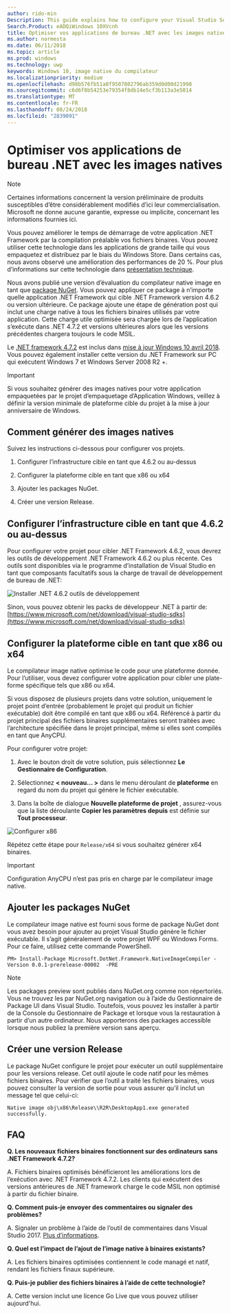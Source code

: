 ```yaml
---
author: rido-min
Description: This guide explains how to configure your Visual Studio Solution to optimize the application binaries with native images.
Search.Product: eADQiWindows 10XVcnh
title: Optimiser vos applications de bureau .NET avec les images natives
ms.author: normesta
ms.date: 06/11/2018
ms.topic: article
ms.prod: windows
ms.technology: uwp
keywords: Windows 10, image native du compilateur
ms.localizationpriority: medium
ms.openlocfilehash: d98b576fb51a8f9507802796ab359d0d00d21998
ms.sourcegitcommit: c6d6f8b54253e79354f8db14e5cf3b113a3e5014
ms.translationtype: MT
ms.contentlocale: fr-FR
ms.lasthandoff: 08/24/2018
ms.locfileid: "2839091"
---
```

# <a name="optimize-your-net-desktop-apps-with-native-images"></a>Optimiser vos applications de bureau .NET avec les images natives

> [!NOTE]
> Certaines informations concernent la version préliminaire de produits susceptibles d’être considérablement modifiés d’ici leur commercialisation. Microsoft ne donne aucune garantie, expresse ou implicite, concernant les informations fournies ici.

Vous pouvez améliorer le temps de démarrage de votre application .NET Framework par la compilation préalable vos fichiers binaires. Vous pouvez utiliser cette technologie dans les applications de grande taille qui vous empaquetez et distribuez par le biais du Windows Store. Dans certains cas, nous avons observé une amélioration des performances de 20 %. Pour plus d’informations sur cette technologie dans [présentation technique](https://github.com/dotnet/coreclr/blob/master/Documentation/botr/readytorun-overview.md).

Nous avons publié une version d’évaluation du compilateur native image en tant que [package NuGet](https://www.nuget.org/packages/Microsoft.DotNet.Framework.NativeImageCompiler). Vous pouvez appliquer ce package à n’importe quelle application .NET Framework qui cible .NET Framework version 4.6.2 ou version ultérieure. Ce package ajoute une étape de génération post qui inclut une charge native à tous les fichiers binaires utilisés par votre application. Cette charge utile optimisée sera chargée lors de l’application s’exécute dans .NET 4.7.2 et versions ultérieures alors que les versions précédentes chargera toujours le code MSIL.

Le [.NET framework 4.7.2](https://blogs.msdn.microsoft.com/dotnet/2018/04/30/announcing-the-net-framework-4-7-2/) est inclus dans [mise à jour Windows 10 avril 2018](https://blogs.windows.com/windowsexperience/2018/04/30/how-to-get-the-windows-10-april-2018-update/). Vous pouvez également installer cette version du .NET Framework sur PC qui exécutent Windows 7 et Windows Server 2008 R2 +.

> [!IMPORTANT]
> Si vous souhaitez générer des images natives pour votre application empaquetées par le projet d’empaquetage d’Application Windows, veillez à définir la version minimale de plateforme cible du projet à la mise à jour anniversaire de Windows.

## <a name="how-to-produce-native-images"></a>Comment générer des images natives

Suivez les instructions ci-dessous pour configurer vos projets.

1. Configurer l’infrastructure cible en tant que 4.6.2 ou au-dessus

2. Configurer la plateforme cible en tant que x86 ou x64 

3. Ajouter les packages NuGet.

4. Créer une version Release.

## <a name="configure-the-target-framework-as-462-or-above"></a>Configurer l’infrastructure cible en tant que 4.6.2 ou au-dessus

Pour configurer votre projet pour cibler .NET Framework 4.6.2, vous devrez les outils de développement .NET Framework 4.6.2 ou plus récente. Ces outils sont disponibles via le programme d’installation de Visual Studio en tant que composants facultatifs sous la charge de travail de développement de bureau de .NET:

![Installer .NET 4.6.2 outils de développement](images/desktop-to-uwp/install-4.6.2-devpack.png)

Sinon, vous pouvez obtenir les packs de développeur .NET à partir de:[https://www.microsoft.com/net/download/visual-studio-sdks](https://www.microsoft.com/net/download/visual-studio-sdks)

## <a name="configure-the-target-platform-as-x86-or-x64"></a>Configurer la plateforme cible en tant que x86 ou x64

Le compilateur image native optimise le code pour une plateforme donnée. Pour l’utiliser, vous devez configurer votre application pour cibler une plate-forme spécifique tels que x86 ou x64.

Si vous disposez de plusieurs projets dans votre solution, uniquement le projet point d’entrée (probablement le projet qui produit un fichier exécutable) doit être compilé en tant que x86 ou x64. Référencé à partir du projet principal des fichiers binaires supplémentaires seront traitées avec l’architecture spécifiée dans le projet principal, même si elles sont compilés en tant que AnyCPU.

Pour configurer votre projet:

1. Avec le bouton droit de votre solution, puis sélectionnez **Le Gestionnaire de Configuration**.

2. Sélectionnez **< nouveau... >** dans le menu déroulant de **plateforme** en regard du nom du projet qui génère le fichier exécutable.

3. Dans la boîte de dialogue **Nouvelle plateforme de projet** , assurez-vous que la liste déroulante **Copier les paramètres depuis** est définie sur **Tout processeur**.

![Configurer x86](images/desktop-to-uwp/configure-x86.png)

Répétez cette étape pour `Release/x64` si vous souhaitez générer x64 binaires.

>[!IMPORTANT]
> Configuration AnyCPU n’est pas pris en charge par le compilateur image native.

## <a name="add-the-nuget-packages"></a>Ajouter les packages NuGet

Le compilateur image native est fourni sous forme de package NuGet dont vous avez besoin pour ajouter au projet Visual Studio génère le fichier exécutable. Il s’agit généralement de votre projet WPF ou Windows Forms. Pour ce faire, utilisez cette commande PowerShell.

```PS
PM> Install-Package Microsoft.DotNet.Framework.NativeImageCompiler -Version 0.0.1-prerelease-00002  -PRE
```

> [!NOTE]
> Les packages preview sont publiés dans NuGet.org comme non répertoriés. Vous ne trouvez les par NuGet.org navigation ou à l’aide du Gestionnaire de Package UI dans Visual Studio. Toutefois, vous pouvez les installer à partir de la Console du Gestionnaire de Package et lorsque vous la restauration à partir d’un autre ordinateur. Nous apporterons des packages accessible lorsque nous publiez la première version sans aperçu.

## <a name="create-a-release-build"></a>Créer une version Release

Le package NuGet configure le projet pour exécuter un outil supplémentaire pour les versions release. Cet outil ajoute le code natif pour les mêmes fichiers binaires.
Pour vérifier que l’outil a traité les fichiers binaires, vous pouvez consulter la version de sortie pour vous assurer qu’il inclut un message tel que celui-ci:

```
Native image obj\x86\Release\\R2R\DesktopApp1.exe generated successfully.
```

## <a name="faq"></a>FAQ

**Q. Les nouveaux fichiers binaires fonctionnent sur des ordinateurs sans .NET Framework 4.7.2?**

A. Fichiers binaires optimisés bénéficieront les améliorations lors de l’exécution avec .NET Framework 4.7.2. Les clients qui exécutent des versions antérieures de .NET framework charge le code MSIL non optimisé à partir du fichier binaire.

**Q. Comment puis-je envoyer des commentaires ou signaler des problèmes?**

A. Signaler un problème à l’aide de l’outil de commentaires dans Visual Studio 2017. [Plus d’informations](https://docs.microsoft.com/visualstudio/ide/how-to-report-a-problem-with-visual-studio-2017).

**Q. Quel est l’impact de l’ajout de l’image native à binaires existants?**

A. Les fichiers binaires optimisées contiennent le code managé et natif, rendant les fichiers finaux supérieure.

**Q. Puis-je publier des fichiers binaires à l’aide de cette technologie?**

A. Cette version inclut une licence Go Live que vous pouvez utiliser aujourd'hui.
